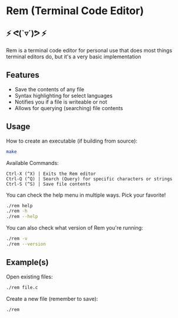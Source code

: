 # Rem (Terminal Code Editor)

## ⚡ ᕙ(`▿´)ᕗ ⚡

Rem is a terminal code editor for personal use that does most things terminal editors do, but it's a very basic implementation

## Features
- Save the contents of any file
- Syntax highlighting for select languages
- Notifies you if a file is writeable or not
- Allows for querying (searching) file contents

## Usage
How to create an executable (if building from source):
```bash
make
```

Available Commands:
```
Ctrl-X (^X) | Exits the Rem editor
Ctrl-Q (^Q) | Search (Query) for specific characters or strings
Ctrl-S (^S) | Save file contents
```

You can check the help menu in multiple ways. Pick your favorite!
```bash
./rem help
./rem -h
./rem --help
```

You can also check what version of Rem you're running:
```bash
./rem -v
./rem --version
```

## Example(s)

Open existing files:
```bash
./rem file.c
```

Create a new file (remember to save):
```bash
./rem
```